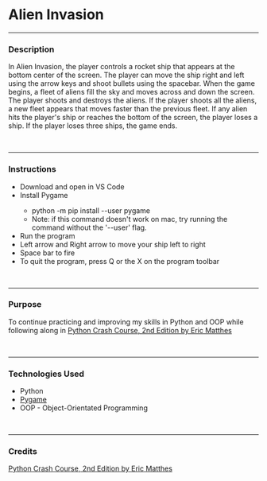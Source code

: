 # Alien Invasion
<hr>
<h3>Description</h3>
<p>In Alien Invasion, the player controls a rocket ship that appears at the bottom center of the screen. The player can move the ship right and left using the arrow keys and shoot bullets using the spacebar. When the game begins, a fleet of aliens fill the sky and moves across and down the screen. The player shoots and destroys the aliens. If the player shoots all the aliens, a new fleet appears that moves faster than the previous fleet. If any alien hits the player's ship or reaches the bottom of the screen, the player loses a ship. If the player loses three ships, the game ends.</p>
<br/>
<hr>

<h3>Instructions</h3>
<ul>
  <li>Download and open in VS Code</li>
  <li>Install Pygame</li>
    <ul>
      <li>python -m pip install --user pygame</li>
      <li>Note: if this command doesn't work on mac, try running the command without the '--user' flag.</li>
    </ul>
  <li>Run the program</li>
  <li>Left arrow and Right arrow to move your ship left to right</li>
  <li>Space bar to fire</li>
  <li>To quit the program, press Q or the X on the program toolbar</li>
  </ul>
  <br/>
  <hr>

<h3>Purpose</h3>
<p>
To continue practicing and improving my skills in Python and OOP while following along in <a href="https://ehmatthes.github.io/pcc_2e/regular_index/">Python Crash Course, 2nd Edition by Eric Matthes</a>
</p>
<br/>
<hr>

<h3>Technologies Used</h3>
<ul>
<li>Python</li>
<li><a href="https://www.pygame.org/docs/">Pygame</a></li>
<li>OOP - Object-Orientated Programming</li>
</ul>
<br/>
<hr>

<h3 id="credits">Credits</h3>
<a href="https://ehmatthes.github.io/pcc_2e/regular_index/">Python Crash Course, 2nd Edition by Eric Matthes</a>
